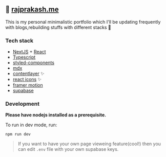 ## 🐇 [rajprakash.me](https://rajprakash.me) 

This is my personal minimalistic portfolio which I'll be updating frequently with blogs,rebuilding stuffs with different stacks 👻 
### Tech stack
- [NextJS](https://nextjs.org/docs) + [React](https://react.dev/)
- [Typescript](https://www.typescriptlang.org/docs/)
- [styled-components](https://styled-components.com/)
- [mdx](https://mdxjs.com/)
- [contentlayer](https://contentlayer.dev/) ✨
- [react icons](https://react-icons.github.io/react-icons/) ✨
- [framer motion](https://www.framer.com/motion/)
- [supabase](https://supabase.com/)

### Development

<b>Please have nodejs installed as a prerequisite.</b>

To run in dev mode, run:

```
npm run dev
```

> If you want to have your own page vieweing feature(cool!) then you can edit `.env` file with your own supabase keys.